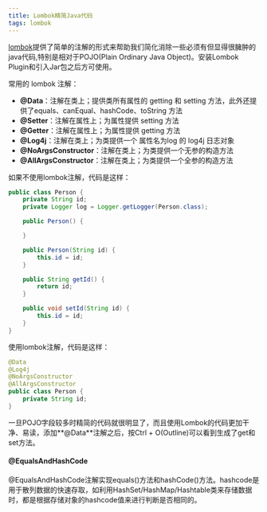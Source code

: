 ```yaml
---
title: Lombok精简Java代码
tags: lombok
---
```



[lombok](https://projectlombok.org/)提供了简单的注解的形式来帮助我们简化消除一些必须有但显得很臃肿的java代码,特别是相对于POJO(Plain Ordinary Java Object)。安装Lombok Plugin和引入Jar包之后方可使用。


常用的 lombok 注解：

* **@Data**：注解在类上；提供类所有属性的 getting 和 setting 方法，此外还提供了equals、canEqual、hashCode、toString 方法
* **@Setter**：注解在属性上；为属性提供 setting 方法
* **@Getter**：注解在属性上；为属性提供 getting 方法
* **@Log4j**：注解在类上；为类提供一个 属性名为log 的 log4j 日志对象
* **@NoArgsConstructor**：注解在类上；为类提供一个无参的构造方法
* **@AllArgsConstructor**：注解在类上；为类提供一个全参的构造方法

如果不使用lombok注解，代码是这样：

<!-- more -->

```Java
public class Person {
    private String id;
    private Logger log = Logger.getLogger(Person.class);

    public Person() {

    }

    public Person(String id) {
        this.id = id;
    }

    public String getId() {
        return id;
    }

    public void setId(String id) {
        this.id = id;
    }
}
```


使用lombok注解，代码是这样：

```Java
@Data
@Log4j
@NoArgsConstructor
@AllArgsConstructor
public class Person {
    private String id;
}
```

一旦POJO字段较多时精简的代码就很明显了，而且使用Lombok的代码更加干净、易读，添加**@Data**注解之后，按Ctrl + O(Outline)可以看到生成了get和set方法。

#### @EqualsAndHashCode

@EqualsAndHashCode注解实现equals()方法和hashCode()方法。hashcode是用于散列数据的快速存取，如利用HashSet/HashMap/Hashtable类来存储数据时，都是根据存储对象的hashcode值来进行判断是否相同的。


